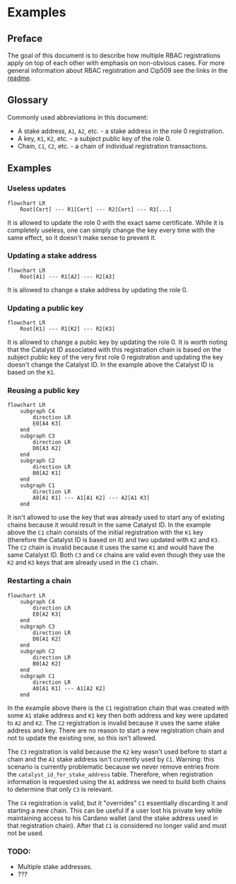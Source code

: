 # Examples

## Preface

The goal of this document is to describe how multiple RBAC registrations apply on top of each other with emphasis on
non-obvious cases. For more general information about RBAC registration and Cip509 see the links in the [readme].

[readme]: https://github.com/input-output-hk/catalyst-libs/blob/main/rust/rbac-registration/README.md

## Glossary

Commonly used abbreviations in this document:

- A stake address, `A1`, `A2`, etc. - a stake address in the role 0 registration.
- A key, `K1`, `K2`, etc. - a subject public key of the role 0.
- Chain, `C1`, `C2`, etc. - a chain of individual registration transactions.

## Examples

### Useless updates

```mermaid
flowchart LR
    Root[Cert] --- R1[Cert] --- R2[Cert] --- R3[...]
```

It is allowed to update the role 0 with the exact same certificate. While it is completely useless, one can simply
change the key every time with the same effect, so it doesn't make sense to prevent it.

### Updating a stake address

```mermaid
flowchart LR
    Root[A1] --- R1[A2] --- R2[A3]
```

It is allowed to change a stake address by updating the role 0.

### Updating a public key

```mermaid
flowchart LR
    Root[K1] --- R1[K2] --- R2[K3]
```

It is allowed to change a public key by updating the role 0. It is worth noting that the Catalyst ID associated with
this registration chain is based on the subject public key of the very first role 0 registration and updating the key
doesn't change the Catalyst ID. In the example above the Catalyst ID is based on the `K1`.

### Reusing a public key

```mermaid
flowchart LR
    subgraph C4
        direction LR
        E0[A4 K3]
    end
    subgraph C3
        direction LR
        D0[A3 K2]
    end
    subgraph C2
        direction LR
        B0[A2 K1]
    end
    subgraph C1
        direction LR
        A0[A1 K1] --- A1[A1 K2] --- A2[A1 K3]
    end
```

It isn't allowed to use the key that was already used to start any of existing chains because it would result in the
same Catalyst ID. In the example above the `C1` chain consists of the initial registration with the `K1` key (therefore
the Catalyst ID is based on it) and two updated with `K2` and `K3`. The `C2` chain is invalid because it uses the same
`K1` and would have the same Catalyst ID. Both `C3` and `C4` chains are valid even though they use the `K2` and `K3`
keys that are already used in the `C1` chain.

### Restarting a chain

```mermaid
flowchart LR
    subgraph C4
        direction LR
        E0[A2 K3]
    end
    subgraph C3
        direction LR
        D0[A1 K2]
    end
    subgraph C2
        direction LR
        B0[A2 K2]
    end
    subgraph C1
        direction LR
        A0[A1 K1] --- A1[A2 K2]
    end
```

In the example above there is the `C1` registration chain that was created with some `A1` stake address and `K1` key
then both address and key were updated to `A2` and `K2`. The `C2` registration is invalid because it uses the same stake
address and key. There are no reason to start a new registration chain and not to update the existing one, so this isn't
allowed.

The `C3` registration is valid because the `K2` key wasn't used before to start a chain and the `A1` stake address isn't
currently used by `C1`. Warning: this scenario is currently problematic because we never remove entries from the
`catalyst_id_for_stake_address` table. Therefore, when registration information is requested using the `A1` address we
need to build both chains to determine that only `C3` is relevant.

The `C4` registration is valid, but it "overrides" `C1` essentially discarding it and starting a new chain. This can be
useful if a user lost his private key while maintaining access to his Cardano wallet (and the stake address used in that
registration chain). After that `C1` is considered no longer valid and must not be used.

### TODO:

- Multiple stake addresses.
- ???
